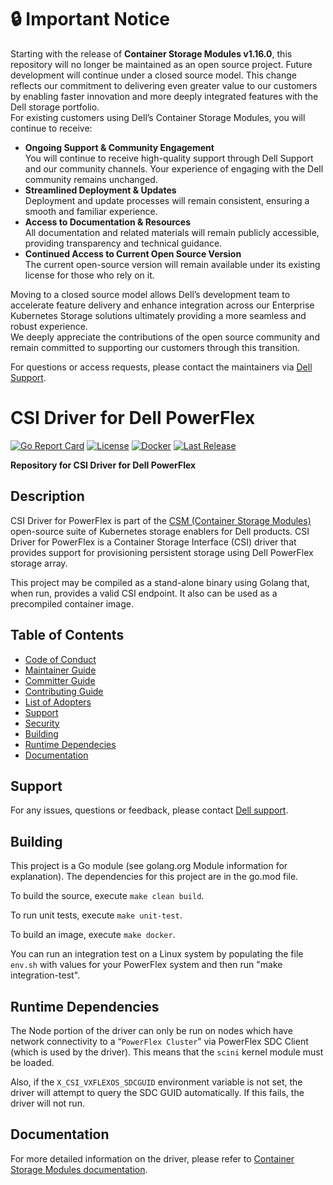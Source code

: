 # :lock: **Important Notice**
Starting with the release of **Container Storage Modules v1.16.0**, this repository will no longer be maintained as an open source project. Future development will continue under a closed source model. This change reflects our commitment to delivering even greater value to our customers by enabling faster innovation and more deeply integrated features with the Dell storage portfolio.<br>
For existing customers using Dell’s Container Storage Modules, you will continue to receive:
* **Ongoing Support & Community Engagement**<br>
       You will continue to receive high-quality support through Dell Support and our community channels. Your experience of engaging with the Dell community remains unchanged.
* **Streamlined Deployment & Updates**<br>
        Deployment and update processes will remain consistent, ensuring a smooth and familiar experience.
* **Access to Documentation & Resources**<br>
       All documentation and related materials will remain publicly accessible, providing transparency and technical guidance.
* **Continued Access to Current Open Source Version**<br>
       The current open-source version will remain available under its existing license for those who rely on it.

Moving to a closed source model allows Dell’s development team to accelerate feature delivery and enhance integration across our Enterprise Kubernetes Storage solutions ultimately providing a more seamless and robust experience.<br>
We deeply appreciate the contributions of the open source community and remain committed to supporting our customers through this transition.<br>

For questions or access requests, please contact the maintainers via [Dell Support](https://www.dell.com/support/kbdoc/en-in/000188046/container-storage-interface-csi-drivers-and-container-storage-modules-csm-how-to-get-support).

# CSI Driver for Dell PowerFlex

[![Go Report Card](https://goreportcard.com/badge/github.com/dell/csi-vxflexos?style=flat-square)](https://goreportcard.com/report/github.com/dell/csi-vxflexos)
[![License](https://img.shields.io/github/license/dell/csi-vxflexos?style=flat-square&color=blue&label=License)](https://github.com/dell/csi-vxflexos/blob/master/LICENSE)
[![Docker](https://img.shields.io/docker/pulls/dellemc/csi-vxflexos.svg?logo=docker&style=flat-square&label=Pulls)](https://hub.docker.com/r/dellemc/csi-vxflexos)
[![Last Release](https://img.shields.io/github/v/release/dell/csi-vxflexos?label=Latest&style=flat-square&logo=go)](https://github.com/dell/csi-vxflexos/releases)

**Repository for CSI Driver for Dell PowerFlex**

## Description
CSI Driver for PowerFlex is part of the [CSM (Container Storage Modules)](https://github.com/dell/csm) open-source suite of Kubernetes storage enablers for Dell products. CSI Driver for PowerFlex is a Container Storage Interface (CSI) driver that provides support for provisioning persistent storage using Dell PowerFlex storage array. 

This project may be compiled as a stand-alone binary using Golang that, when run, provides a valid CSI endpoint. It also can be used as a precompiled container image.

## Table of Contents

* [Code of Conduct](https://github.com/dell/csm/blob/main/docs/CODE_OF_CONDUCT.md)
* [Maintainer Guide](https://github.com/dell/csm/blob/main/docs/MAINTAINER_GUIDE.md)
* [Committer Guide](https://github.com/dell/csm/blob/main/docs/COMMITTER_GUIDE.md)
* [Contributing Guide](https://github.com/dell/csm/blob/main/docs/CONTRIBUTING.md)
* [List of Adopters](https://github.com/dell/csm/blob/main/docs/ADOPTERS.md)
* [Support](#support)
* [Security](https://github.com/dell/csm/blob/main/docs/SECURITY.md)
* [Building](#building)
* [Runtime Dependecies](#runtime-dependencies)
* [Documentation](#documentation)

## Support
For any issues, questions or feedback, please contact [Dell support](https://www.dell.com/support/incidents-online/en-us/contactus/product/container-storage-modules).

## Building
This project is a Go module (see golang.org Module information for explanation).
The dependencies for this project are in the go.mod file.

To build the source, execute `make clean build`.

To run unit tests, execute `make unit-test`.

To build an image, execute `make docker`.

You can run an integration test on a Linux system by populating the file `env.sh`
with values for your PowerFlex system and then run "make integration-test".

## Runtime Dependencies
The Node portion of the driver can only be run on nodes which have network connectivity to a “`PowerFlex Cluster`” via PowerFlex SDC Client (which is used by the driver). This means that the `scini` kernel module must be loaded. 

Also, if the `X_CSI_VXFLEXOS_SDCGUID` environment variable is not set, the driver will attempt to query the SDC GUID automatically. If this fails, the driver will not run.

## Documentation
For more detailed information on the driver, please refer to [Container Storage Modules documentation](https://dell.github.io/csm-docs/).

